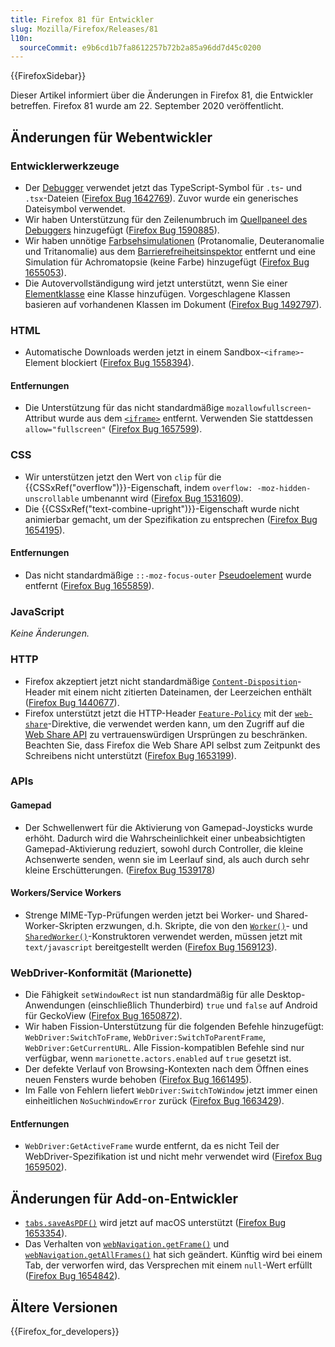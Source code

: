```yaml
---
title: Firefox 81 für Entwickler
slug: Mozilla/Firefox/Releases/81
l10n:
  sourceCommit: e9b6cd1b7fa8612257b72b2a85a96dd7d45c0200
---
```


{{FirefoxSidebar}}

Dieser Artikel informiert über die Änderungen in Firefox 81, die Entwickler betreffen. Firefox 81 wurde am 22. September 2020 veröffentlicht.

## Änderungen für Webentwickler

### Entwicklerwerkzeuge

- Der [Debugger](https://firefox-source-docs.mozilla.org/devtools-user/debugger/index.html) verwendet jetzt das TypeScript-Symbol für `.ts`- und `.tsx`-Dateien ([Firefox Bug 1642769](https://bugzil.la/1642769)). Zuvor wurde ein generisches Dateisymbol verwendet.
- Wir haben Unterstützung für den Zeilenumbruch im [Quellpaneel des Debuggers](https://firefox-source-docs.mozilla.org/devtools-user/debugger/ui_tour/index.html#source-pane) hinzugefügt ([Firefox Bug 1590885](https://bugzil.la/1590885)).
- Wir haben unnötige [Farbsehsimulationen](https://firefox-source-docs.mozilla.org/devtools-user/accessibility_inspector/simulation/index.html) (Protanomalie, Deuteranomalie und Tritanomalie) aus dem [Barrierefreiheitsinspektor](https://firefox-source-docs.mozilla.org/devtools-user/accessibility_inspector/index.html) entfernt und eine Simulation für Achromatopsie (keine Farbe) hinzugefügt ([Firefox Bug 1655053](https://bugzil.la/1655053)).
- Die Autovervollständigung wird jetzt unterstützt, wenn Sie einer [Elementklasse](https://firefox-source-docs.mozilla.org/devtools-user/page_inspector/how_to/examine_and_edit_css/index.html#viewing-and-changing-classes-on-an-element) eine Klasse hinzufügen. Vorgeschlagene Klassen basieren auf vorhandenen Klassen im Dokument ([Firefox Bug 1492797](https://bugzil.la/1492797)).

### HTML

- Automatische Downloads werden jetzt in einem Sandbox-`<iframe>`-Element blockiert ([Firefox Bug 1558394](https://bugzil.la/1558394)).

#### Entfernungen

- Die Unterstützung für das nicht standardmäßige `mozallowfullscreen`-Attribut wurde aus dem [`<iframe>`](/de/docs/Web/HTML/Reference/Elements/iframe) entfernt. Verwenden Sie stattdessen `allow="fullscreen"` ([Firefox Bug 1657599](https://bugzil.la/1657599)).

### CSS

- Wir unterstützen jetzt den Wert von `clip` für die {{CSSxRef("overflow")}}-Eigenschaft, indem `overflow: -moz-hidden-unscrollable` umbenannt wird ([Firefox Bug 1531609](https://bugzil.la/1531609)).
- Die {{CSSxRef("text-combine-upright")}}-Eigenschaft wurde nicht animierbar gemacht, um der Spezifikation zu entsprechen ([Firefox Bug 1654195](https://bugzil.la/1654195)).

#### Entfernungen

- Das nicht standardmäßige `::-moz-focus-outer` [Pseudoelement](/de/docs/Web/CSS/Pseudo-elements) wurde entfernt ([Firefox Bug 1655859](https://bugzil.la/1655859)).

### JavaScript

_Keine Änderungen._

### HTTP

- Firefox akzeptiert jetzt nicht standardmäßige [`Content-Disposition`](/de/docs/Web/HTTP/Reference/Headers/Content-Disposition)-Header mit einem nicht zitierten Dateinamen, der Leerzeichen enthält ([Firefox Bug 1440677](https://bugzil.la/1440677)).
- Firefox unterstützt jetzt die HTTP-Header [`Feature-Policy`](/de/docs/Web/HTTP/Reference/Headers/Permissions-Policy) mit der [`web-share`](/de/docs/Web/HTTP/Reference/Headers/Permissions-Policy/web-share)-Direktive, die verwendet werden kann, um den Zugriff auf die [Web Share API](/de/docs/Web/API/Navigator/share) zu vertrauenswürdigen Ursprüngen zu beschränken. Beachten Sie, dass Firefox die Web Share API selbst zum Zeitpunkt des Schreibens nicht unterstützt ([Firefox Bug 1653199](https://bugzil.la/1653199)).

### APIs

#### Gamepad

- Der Schwellenwert für die Aktivierung von Gamepad-Joysticks wurde erhöht. Dadurch wird die Wahrscheinlichkeit einer unbeabsichtigten Gamepad-Aktivierung reduziert, sowohl durch Controller, die kleine Achsenwerte senden, wenn sie im Leerlauf sind, als auch durch sehr kleine Erschütterungen. ([Firefox Bug 1539178](https://bugzil.la/1539178))

#### Workers/Service Workers

- Strenge MIME-Typ-Prüfungen werden jetzt bei Worker- und Shared-Worker-Skripten erzwungen, d.h. Skripte, die von den [`Worker()`](/de/docs/Web/API/Worker/Worker)- und [`SharedWorker()`](/de/docs/Web/API/SharedWorker/SharedWorker)-Konstruktoren verwendet werden, müssen jetzt mit `text/javascript` bereitgestellt werden ([Firefox Bug 1569123](https://bugzil.la/1569123)).

### WebDriver-Konformität (Marionette)

- Die Fähigkeit `setWindowRect` ist nun standardmäßig für alle Desktop-Anwendungen (einschließlich Thunderbird) `true` und `false` auf Android für GeckoView ([Firefox Bug 1650872](https://bugzil.la/1650872)).
- Wir haben Fission-Unterstützung für die folgenden Befehle hinzugefügt: `WebDriver:SwitchToFrame`, `WebDriver:SwitchToParentFrame`, `WebDriver:GetCurrentURL`. Alle Fission-kompatiblen Befehle sind nur verfügbar, wenn `marionette.actors.enabled` auf `true` gesetzt ist.
- Der defekte Verlauf von Browsing-Kontexten nach dem Öffnen eines neuen Fensters wurde behoben ([Firefox Bug 1661495](https://bugzil.la/1661495)).
- Im Falle von Fehlern liefert `WebDriver:SwitchToWindow` jetzt immer einen einheitlichen `NoSuchWindowError` zurück ([Firefox Bug 1663429](https://bugzil.la/1663429)).

#### Entfernungen

- `WebDriver:GetActiveFrame` wurde entfernt, da es nicht Teil der WebDriver-Spezifikation ist und nicht mehr verwendet wird ([Firefox Bug 1659502](https://bugzil.la/1659502)).

## Änderungen für Add-on-Entwickler

- [`tabs.saveAsPDF()`](/de/docs/Mozilla/Add-ons/WebExtensions/API/tabs/saveAsPDF) wird jetzt auf macOS unterstützt ([Firefox Bug 1653354](https://bugzil.la/1653354)).
- Das Verhalten von [`webNavigation.getFrame()`](/de/docs/Mozilla/Add-ons/WebExtensions/API/webNavigation/getFrame) und [`webNavigation.getAllFrames()`](/de/docs/Mozilla/Add-ons/WebExtensions/API/webNavigation/getAllFrames) hat sich geändert. Künftig wird bei einem Tab, der verworfen wird, das Versprechen mit einem `null`-Wert erfüllt ([Firefox Bug 1654842](https://bugzil.la/1654842)).

## Ältere Versionen

{{Firefox_for_developers}}
